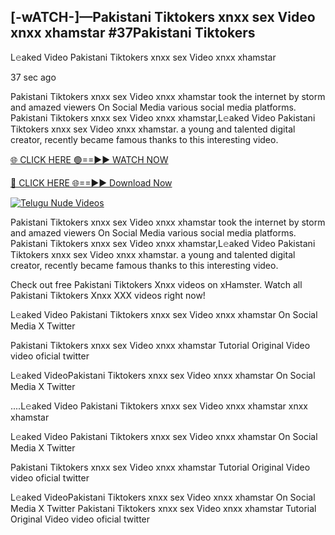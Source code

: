 ## [-wATCH-]—Pakistani Tiktokers xnxx sex Video xnxx xhamstar #37Pakistani Tiktokers

L𝚎aked Video Pakistani Tiktokers xnxx sex Video xnxx xhamstar

37 sec ago 

Pakistani Tiktokers xnxx sex Video xnxx xhamstar took the internet by storm and amazed viewers On Social Media various social media platforms. Pakistani Tiktokers xnxx sex Video xnxx xhamstar,L𝚎aked Video Pakistani Tiktokers xnxx sex Video xnxx xhamstar. a young and talented digital creator, recently became famous thanks to this interesting video.

[🌐 CLICK HERE 🟢==►► WATCH NOW](https://russelviper69.blogspot.com/p/valo-video.html)

[🔴 CLICK HERE 🌐==►► Download Now](https://russelviper69.blogspot.com/p/valo-video.html)

[![Telugu Nude Videos](https://i.imgur.com/dJHk4Zq.gif)](https://russelviper69.blogspot.com/p/valo-video.html)

Pakistani Tiktokers xnxx sex Video xnxx xhamstar took the internet by storm and amazed viewers On Social Media various social media platforms. Pakistani Tiktokers xnxx sex Video xnxx xhamstar,L𝚎aked Video Pakistani Tiktokers xnxx sex Video xnxx xhamstar. a young and talented digital creator, recently became famous thanks to this interesting video.

Check out free Pakistani Tiktokers Xnxx videos on xHamster. Watch all Pakistani Tiktokers Xnxx XXX videos right now!

L𝚎aked Video Pakistani Tiktokers xnxx sex Video xnxx xhamstar On Social Media X Twitter

Pakistani Tiktokers xnxx sex Video xnxx xhamstar Tutorial Original Video video oficial twitter

L𝚎aked VideoPakistani Tiktokers xnxx sex Video xnxx xhamstar On Social Media X Twitter

....L𝚎aked Video Pakistani Tiktokers xnxx sex Video xnxx xhamstar xnxx xhamstar

L𝚎aked Video Pakistani Tiktokers xnxx sex Video xnxx xhamstar On Social Media X Twitter

Pakistani Tiktokers xnxx sex Video xnxx xhamstar Tutorial Original Video video oficial twitter

L𝚎aked VideoPakistani Tiktokers xnxx sex Video xnxx xhamstar On Social Media X Twitter
Pakistani Tiktokers xnxx sex Video xnxx xhamstar Tutorial Original Video video oficial twitter
